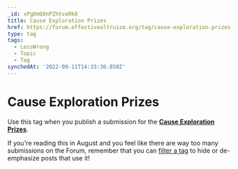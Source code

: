 ```yaml
---
_id: xPgDmQ8nPZhtva9k8
title: Cause Exploration Prizes
href: https://forum.effectivealtruism.org/tag/cause-exploration-prizes
type: tag
tags:
  - LessWrong
  - Topic
  - Tag
synchedAt: '2022-09-11T14:33:36.850Z'
---
```

# Cause Exploration Prizes

Use this tag when you publish a submission for the [**Cause Exploration Prizes**](https://www.causeexplorationprizes.com/).

If you're reading this in August and you feel like there are way too many submissions on the Forum, remember that you can [filter a tag](https://forum.effectivealtruism.org/posts/88cCS6Bympb9sRov6/forum-update-tags-are-live-go-use-them#New_filtering_options) to hide or de-emphasize posts that use it!